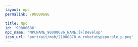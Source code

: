 ```yaml
---
layout: npc
permalink: /90000686

title: Npc
id: '90000686'
npc_name: 'NPCNAME_90000686_NAME:[F]Develop'
icon_url: 'portrait/mob/21000878_m_robotutypepurple_p.png'
---
```

